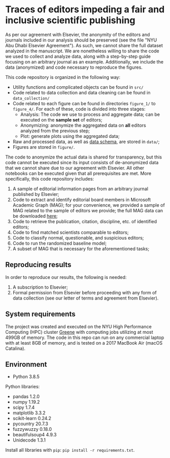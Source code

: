 # Traces of editors impeding a fair and inclusive scientific publishing

As per our agreement with Elsevier, the anonymity of the editors and journals included in our analysis should be preserved (see the file "NYU Abu Dhabi Elsevier Agreement"). As such, we cannot share the full dataset analyzed in the manuscript. We are nonetheless willing to share the code we used to collect and analyze data, along with a step-by-step guide focusing on an arbitrary journal as an example. Additionally, we include the data (anonymized) and code necessary to reproduce the figures.

This code repository is organized in the following way:

- Utility functions and complicated objects can be found in `src/`
- Code related to data collection and data cleaning can be found in `data_collection/`
- Code related to each figure can be found in directories `figure_1/` to `figure_4/`. For each of these, code is divided into three stages:
    - Analysis: The code we use to process and aggregate data; can be executed on the **sample set** of editors;
    - Anonymizing: anonymize the aggregated data on **all** editors analyzed from the previous step;
    - Plot: generate plots using the aggregated data;
- Raw and processed data, as well as [data schema](data/readme.md), are stored in `data/`;
- Figures are stored in `figure/`.

The code to anonymize the actual data is shared for transparency, but this code cannot be executed since its input consists of de-anonymized data that we cannot share due to our agreement with Elsevier. All other notebooks can be executed given that all prerequisites are met. More specifically, this code repository includes:

1. A sample of editorial information pages from an arbitrary journal published by Elsevier;
2. Code to extract and identify editorial board members in Microsoft Academic Graph (MAG); for your convenience, we provided a sample of MAG related to the sample of editors we provide; the full MAG data can be downloaded [here](https://docs.microsoft.com/en-us/academic-services/graph/get-started-receive-data);
3. Code to retrieve the publication, citation, discipline, etc. of identified editors;
4. Code to find matched scientists comparable to editors;
5. Code to classify normal, questionable, and suspicious editors;
6. Code to run the randomized baseline model;
7. A subset of MAG that is necessary for the aforementioned tasks;

## Reproducing results
In order to reproduce our results, the following is needed:
1. A subscription to Elsevier;
2. Formal permission from Elsevier before proceeding with any form of data collection (see our letter of terms and agreement from Elsevier).

## System requirements
The project was created and executed on the NYU High Performance Computing (HPC) cluster [Greene](https://sites.google.com/a/nyu.edu/nyu-hpc/systems/greene-cluster) with computing jobs utilizing at most 499GB of memory. The code in this repo can run on any commercial laptop with at least 8GB of memory, and is tested on a 2017 MacBook Air (macOS Catalina).

## Environment
- Python 3.8.5

Python libraries:
- pandas 1.2.0
- numpy 1.19.2
- scipy 1.7.4
- matplotlib 3.3.2
- scikit-learn 0.24.2
- pycountry 20.7.3
- fuzzywuzzy 0.18.0
- beautifulsoup4 4.9.3
- Unidecode 1.3.1

Install all libraries with `pip`: `pip install -r requirements.txt`.
